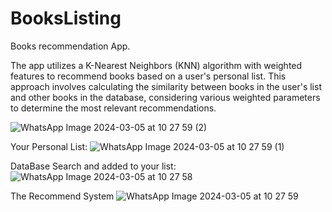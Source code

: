 # BooksListing
Books recommendation App.

The app utilizes a K-Nearest Neighbors (KNN) algorithm with weighted features to recommend books based on a user's personal list. This approach involves calculating the similarity between books in the user's list and other books in the database, considering various weighted parameters to determine the most relevant recommendations.
 
![WhatsApp Image 2024-03-05 at 10 27 59 (2)](https://github.com/nitay658/booksListing-main/assets/62909311/7cebc68e-9c59-4183-8f86-abd718b134c6)

Your Personal List:
![WhatsApp Image 2024-03-05 at 10 27 59 (1)](https://github.com/nitay658/booksListing-main/assets/62909311/4095fa44-1e95-4257-a1e7-3174a6eb20fe)

DataBase Search and added to your list:
![WhatsApp Image 2024-03-05 at 10 27 58](https://github.com/nitay658/booksListing-main/assets/62909311/df65ec65-9723-4ac1-ab0c-5b0d060ab110)

The Recommend System
![WhatsApp Image 2024-03-05 at 10 27 59](https://github.com/nitay658/booksListing-main/assets/62909311/1897ac6b-d13c-4e9f-a8e1-8bf2e7b8c328)

